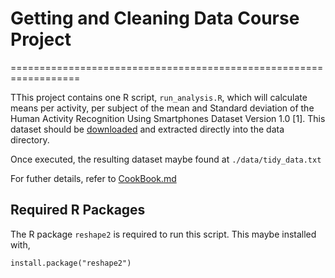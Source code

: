 # Getting and Cleaning Data Course Project
==================================================================

TThis project contains one R script, `run_analysis.R`, which will calculate means per activity, per subject of the mean and Standard deviation of the Human Activity Recognition Using Smartphones Dataset Version 1.0 [1]. This dataset should be [downloaded](https://d396qusza40orc.cloudfront.net/getdata%2Fprojectfiles%2FUCI%20HAR%20Dataset.zip) and extracted directly into the data directory.

Once executed, the resulting dataset maybe found at `./data/tidy_data.txt`

For futher details, refer to [CookBook.md](CookBook.md)

## Required R Packages

The R package `reshape2` is required to run this script. This maybe installed with,

```{r}
install.package("reshape2")
```

